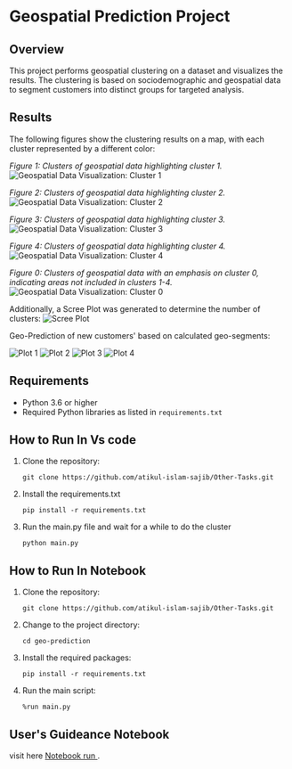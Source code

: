 
# Geospatial Prediction Project

## Overview

This project performs geospatial clustering on a dataset and visualizes the results. The clustering is based on sociodemographic and geospatial data to segment customers into distinct groups for targeted analysis.

## Results

The following figures show the clustering results on a map, with each cluster represented by a different color:

*Figure 1: Clusters of geospatial data highlighting cluster 1.*
![Geospatial Data Visualization: Cluster 1](https://github.com/atikul-islam-sajib/Other-Tasks/blob/main/projects/geo-prediction/2.png)

*Figure 2: Clusters of geospatial data highlighting cluster 2.*
![Geospatial Data Visualization: Cluster 2](https://github.com/atikul-islam-sajib/Other-Tasks/blob/main/projects/geo-prediction/3.png)

*Figure 3: Clusters of geospatial data highlighting cluster 3.*
![Geospatial Data Visualization: Cluster 3](https://github.com/atikul-islam-sajib/Other-Tasks/blob/main/projects/geo-prediction/4.png)

*Figure 4: Clusters of geospatial data highlighting cluster 4.*
![Geospatial Data Visualization: Cluster 4](https://github.com/atikul-islam-sajib/Other-Tasks/blob/main/projects/geo-prediction/5.png)


*Figure 0: Clusters of geospatial data with an emphasis on cluster 0, indicating areas not included in clusters 1-4.*
![Geospatial Data Visualization: Cluster 0](https://github.com/atikul-islam-sajib/Other-Tasks/blob/main/projects/geo-prediction/1.png)

Additionally, a Scree Plot was generated to determine the number of clusters:
![Scree Plot](https://github.com/atikul-islam-sajib/Other-Tasks/blob/main/projects/geo-prediction/-1.png)

Geo-Prediction of new customers' based on calculated geo-segments:

![Plot 1](https://github.com/atikul-islam-sajib/Other-Tasks/blob/main/projects/geo-prediction/greater_0.75.png)
![Plot 2](https://github.com/atikul-islam-sajib/Other-Tasks/blob/main/projects/geo-prediction/same_1.png)
![Plot 3](https://github.com/atikul-islam-sajib/Other-Tasks/blob/main/projects/geo-prediction/same_2.png)
![Plot 4](https://github.com/atikul-islam-sajib/Other-Tasks/blob/main/projects/geo-prediction/same_4.png)


## Requirements

- Python 3.6 or higher
- Required Python libraries as listed in `requirements.txt`

## How to Run In Vs code
1. Clone the repository:
   ```
   git clone https://github.com/atikul-islam-sajib/Other-Tasks.git
   ```
2. Install the requirements.txt
   ```
   pip install -r requirements.txt
   ```
3. Run the main.py file and wait for a while to do the cluster
   ```
   python main.py
   ```

## How to Run In Notebook

1. Clone the repository:
   ```
   git clone https://github.com/atikul-islam-sajib/Other-Tasks.git
   ```
2. Change to the project directory:
   ```
   cd geo-prediction
   ```
3. Install the required packages:
   ```
   pip install -r requirements.txt
   ```
4. Run the main script:
   ```
   %run main.py
   ```

## User's Guideance Notebook
visit here [Notebook run ](https://github.com/atikul-islam-sajib/Other-Tasks/blob/main/projects/geo-prediction/geo_prediction.ipynb).
